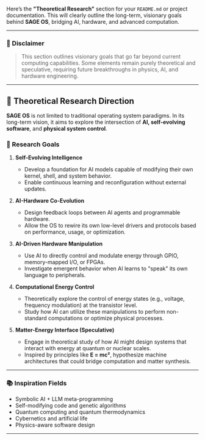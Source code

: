 Here’s the **"Theoretical Research"** section for your `README.md` or project documentation. This will clearly outline the long-term, visionary goals behind **SAGE OS**, bridging AI, hardware, and advanced computation.

---
### 📌 Disclaimer

> This section outlines visionary goals that go far beyond current computing capabilities. Some elements remain purely theoretical and speculative, requiring future breakthroughs in physics, AI, and hardware engineering.

--- 

## 🧬 Theoretical Research Direction

**SAGE OS** is not limited to traditional operating system paradigms. In its long-term vision, it aims to explore the intersection of **AI, self-evolving software**, and **physical system control**.

### 🔭 Research Goals

1. **Self-Evolving Intelligence**

   * Develop a foundation for AI models capable of modifying their own kernel, shell, and system behavior.
   * Enable continuous learning and reconfiguration without external updates.

2. **AI-Hardware Co-Evolution**

   * Design feedback loops between AI agents and programmable hardware.
   * Allow the OS to rewire its own low-level drivers and protocols based on performance, usage, or optimization.

3. **AI-Driven Hardware Manipulation**

   * Use AI to directly control and modulate energy through GPIO, memory-mapped I/O, or FPGAs.
   * Investigate emergent behavior when AI learns to "speak" its own language to peripherals.

4. **Computational Energy Control**

   * Theoretically explore the control of energy states (e.g., voltage, frequency modulation) at the transistor level.
   * Study how AI can utilize these manipulations to perform non-standard computations or optimize physical processes.

5. **Matter-Energy Interface (Speculative)**

   * Engage in theoretical study of how AI might design systems that interact with energy at quantum or nuclear scales.
   * Inspired by principles like **E = mc²**, hypothesize machine architectures that could bridge computation and matter synthesis.

---

### 📚 Inspiration Fields

* Symbolic AI + LLM meta-programming
* Self-modifying code and genetic algorithms
* Quantum computing and quantum thermodynamics
* Cybernetics and artificial life
* Physics-aware software design

---


